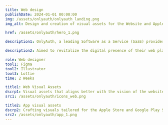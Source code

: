 ```yaml
---
title: Web design
publishDate: 2024-01-01 00:00:00
img: /assets/onlyauth/onlyauth_landing.png
img_alt: Design and creation of visual assets for the Website and Apple Store and Google Play Store, adhering to platform guidelines.

href: /assets/onlyauth/hero_1.png

description1: OnlyAuth, a leading Software as a Service (SaaS) provider, stands at the forefront of digital security solutions. Their commitment to security and user-friendly solutions has positioned them as a go-to choice for businesses seeking robust authentication methods.

description2: Aimed to revitalize the digital presence of their web platform and extend the cohesive visual experience to the Apple Store and Google Play Store platforms. The focus of the project was a comprehensive refresh of visual assets, ensuring a harmonious and modern representation across all touchpoints.

role: Web designer
tool1: Figma
tool2: Illustrator
tool3: Lottie
time: 2 Weeks

title1: Web Visual Assets
dscrp1: Visual assets that aligns better with the vision of the website.
src1: /assets/onlyauth/icons_web.png 

title2: App visual assets
dscrp2: Crafting visuals tailored for the Apple Store and Google Play Store, adhering to platform guidelines.
src2: /assets/onlyauth/app_1.png
---
```




